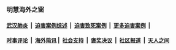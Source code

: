 
### 明慧海外之窗

####  [武汉肺炎](indexes/365.md?t=05220501) &nbsp;|&nbsp;  [迫害案例综述](indexes/328.md?t=05220501) &nbsp;|&nbsp; [迫害致死案例](indexes/277.md?t=05220501)  &nbsp;|&nbsp; [更多迫害案例](indexes/81.md?t=05220501)  &nbsp;|&nbsp; 
####  [时事评论](indexes/19.md?t=05220501) &nbsp;|&nbsp; [海外简讯](indexes/245.md?t=05220501)&nbsp;|&nbsp;  [社会支持](indexes/140.md?t=05220501) &nbsp;|&nbsp; [褒奖决议](indexes/282.md?t=05220501) &nbsp;|&nbsp; [社区报道](indexes/91.md?t=05220501)  &nbsp;|&nbsp; [天人之间](indexes/78.md?t=05220501) 

